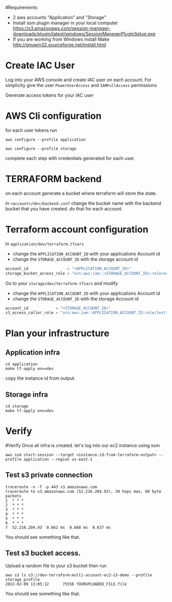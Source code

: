 #Requirements
 - 2 aws accounts "Application" and "Storage"
 - Install ssm plugin manager in your local computer
https://s3.amazonaws.com/session-manager-downloads/plugin/latest/windows/SessionManagerPluginSetup.exe
 - If you are working from Windows install Make http://gnuwin32.sourceforge.net/install.html

# Create IAC User
Log into your AWS console and create IAC user on each account. For simplicity give the user `PowerUserAccess` and `IAMFullAccess` permissions

Generate access tokens for your IAC user

# AWS Cli configuration
for each user tokens run

`aws configure --profile application`

`aws configure --profile storage`

complete each step with credentials generated for each user.

# TERRAFORM backend 
on each account generate a bucket where terraform will store the state.

in `<account>/dev/backend.conf` change the bucket name with the backend bucket that you have created.
do that for each account.

# Terraform account configuration
In `application/dev/terraform.tfvars` 
- change the `APPLICATION_ACCOUNT_ID` with your applications Account id
- change the `STORAGE_ACCOUNT_ID` with the storage account id
```terraform
account_id                 = "<APPLICATION_ACCOUNT_ID>"
storage_bucket_access_role = "arn:aws:iam::<STORAGE_ACCOUNT_ID>:role/ec2_s3_demo_bucket_access_role"
```

Go to your `storage/dev/terraform.tfvars` and modify
- change the `APPLICATION_ACCOUNT_ID` with your applications Account id
- change the `STORAGE_ACCOUNT_ID` with the storage Account id
```terraform
account_id            = "<STORAGE_ACCOUNT_ID>"
s3_access_caller_role = "arn:aws:iam::APPLICATION_ACCOUNT_ID:role/test-ssm-ec2"
```

# Plan your infrastructure
## Application infra
```shell
cd application
make tf-apply env=dev
```
copy the instance id from output.
## Storage infra
```shell
cd storage
make tf-apply env=dev
```

# Verify

#Verify
Once all infra is created. let's log into our ec2 instance using ssm 

```shell
aws ssm start-session --target <instance-id-from-terraform-output> --profile application --region us-east-1 
```

## Test s3 private connection 

```shell
traceroute -n -T -p 443 s3.amazonaws.com 
traceroute to s3.amazonaws.com (52.216.204.93), 30 hops max, 60 byte packets
1  * * *
2  * * *
3  * * *
4  * * *
5  * * *
6  * * *
7  52.216.204.93  0.662 ms  0.668 ms  0.637 ms
```
You should see something like that.

## Test s3 bucket access.
Upload a random file to your s3 bucket then run

```shell
aws s3 ls s3://dev-terraform-multi-account-ec2-s3-demo --profile storage_profile
2022-02-09 13:05:12      75558 YOURUPLOADED_FILE.file
```
You should see something like that.